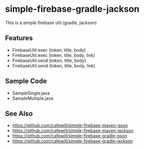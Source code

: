 # simple-firebase-gradle-jackson

This is a simple firebase util (gradle, jackson)

## Features

* FirebaseUtil.exec (token, title, body)
* FirebaseUtil.exec (token, title, body, link)
* FirebaseUtil.send (token, title, body)
* FirebaseUtil.send (token, title, body, link)

## Sample Code

* SampleSingle.java
* SampleMultiple.java

## See Also

* https://github.com/cafewill/simple-firebase-maven-gson
* https://github.com/cafewill/simple-firebase-maven-jackson
* https://github.com/cafewill/simple-firebase-gradle-gson
* https://github.com/cafewill/simple-firebase-gradle-jackson
